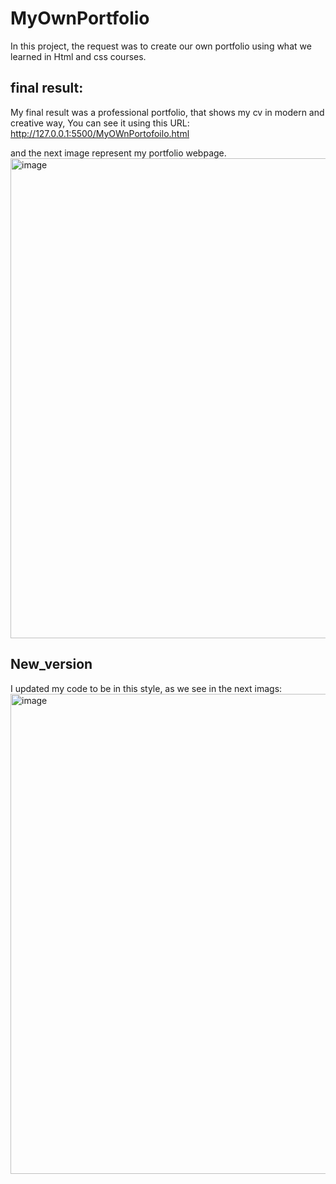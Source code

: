 # MyOwnPortfolio
In this project, the request was to create our own portfolio using what we learned in Html and css courses.


## final result:
My final result was a professional portfolio, that shows my cv in modern and creative way, You can see it using this URL: http://127.0.0.1:5500/MyOWnPortofoilo.html

and the next image represent my portfolio webpage.
<img width="1366" height="768" alt="image" src="https://github.com/user-attachments/assets/708cfd0a-5021-473f-831c-93f70397bafc" />


## New_version 
I updated my code to be in this style, as we see in the next imags:
<img width="1366" height="768" alt="image" src="https://github.com/user-attachments/assets/6b9ea45d-fb09-438a-96b3-b3f9c0614d34" />

